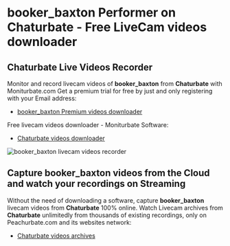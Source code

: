# booker_baxton Performer on Chaturbate - Free LiveCam videos downloader

## Chaturbate Live Videos Recorder

Monitor and record livecam videos of **booker_baxton** from **Chaturbate** with Moniturbate.com
Get a premium trial for free by just and only registering with your Email address:
* [booker_baxton Premium videos downloader](https://moniturbate.com/request-demo-licence-key.html)

Free livecam videos downloader - Moniturbate Software:
* [Chaturbate videos downloader](https://moniturbate.com/moniturbate-download-software.html)

![booker_baxton livecam videos recorder](https://peachurnet.com/templates/moniturbate-software.png)


## Capture booker_baxton videos from the Cloud and watch your recordings on Streaming

Without the need of downloading a software, capture **booker_baxton** livecam videos from **Chaturbate** 100% online.
Watch Livecam archives from **Chaturbate** unlimitedly from thousands of existing recordings, only on Peachurbate.com and its websites network:
* [Chaturbate videos archives](https://peachurnet.com/)